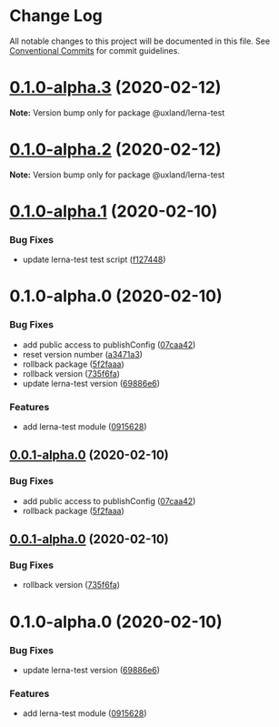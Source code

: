 # Change Log

All notable changes to this project will be documented in this file.
See [Conventional Commits](https://conventionalcommits.org) for commit guidelines.

# [0.1.0-alpha.3](https://github.com/uxland/uxland/compare/@uxland/lerna-test@0.1.0-alpha.2...@uxland/lerna-test@0.1.0-alpha.3) (2020-02-12)

**Note:** Version bump only for package @uxland/lerna-test





# [0.1.0-alpha.2](https://github.com/uxland/uxland/compare/@uxland/lerna-test@0.1.0-alpha.1...@uxland/lerna-test@0.1.0-alpha.2) (2020-02-12)

**Note:** Version bump only for package @uxland/lerna-test





# [0.1.0-alpha.1](https://github.com/uxland/uxland/compare/@uxland/lerna-test@0.1.0-alpha.0...@uxland/lerna-test@0.1.0-alpha.1) (2020-02-10)


### Bug Fixes

* update lerna-test test script ([f127448](https://github.com/uxland/uxland/commit/f127448ff065235a803f70deaf64e19c7ad67db0))





# 0.1.0-alpha.0 (2020-02-10)


### Bug Fixes

* add public access to publishConfig ([07caa42](https://github.com/uxland/uxland/commit/07caa42556c0b6726cc5034ad62389728ad17616))
* reset version number ([a3471a3](https://github.com/uxland/uxland/commit/a3471a355af7322cff9d1005f734e944b94ac897))
* rollback package ([5f2faaa](https://github.com/uxland/uxland/commit/5f2faaaa244b5da3a0df7013fcb48f951f1b24f5))
* rollback version ([735f6fa](https://github.com/uxland/uxland/commit/735f6fa88019985e39dfe46a5fed868f54f65b59))
* update lerna-test version ([69886e6](https://github.com/uxland/uxland/commit/69886e63cf3541aeb7172941100848d923de11b6))


### Features

* add lerna-test module ([0915628](https://github.com/uxland/uxland/commit/09156288324a1a8b4b3e981b7e1eecaeea2f5ced))





## [0.0.1-alpha.0](https://github.com/uxland/uxland/compare/@uxland/lerna-test@0.0.1-alpha.0...@uxland/lerna-test@0.0.1-alpha.0) (2020-02-10)


### Bug Fixes

* add public access to publishConfig ([07caa42](https://github.com/uxland/uxland/commit/07caa42556c0b6726cc5034ad62389728ad17616))
* rollback package ([5f2faaa](https://github.com/uxland/uxland/commit/5f2faaaa244b5da3a0df7013fcb48f951f1b24f5))





## [0.0.1-alpha.0](https://github.com/uxland/uxland/compare/@uxland/lerna-test@0.1.0-alpha.0...@uxland/lerna-test@0.0.1-alpha.0) (2020-02-10)


### Bug Fixes

* rollback version ([735f6fa](https://github.com/uxland/uxland/commit/735f6fa88019985e39dfe46a5fed868f54f65b59))





# 0.1.0-alpha.0 (2020-02-10)


### Bug Fixes

* update lerna-test version ([69886e6](https://github.com/uxland/uxland/commit/69886e63cf3541aeb7172941100848d923de11b6))


### Features

* add lerna-test module ([0915628](https://github.com/uxland/uxland/commit/09156288324a1a8b4b3e981b7e1eecaeea2f5ced))
